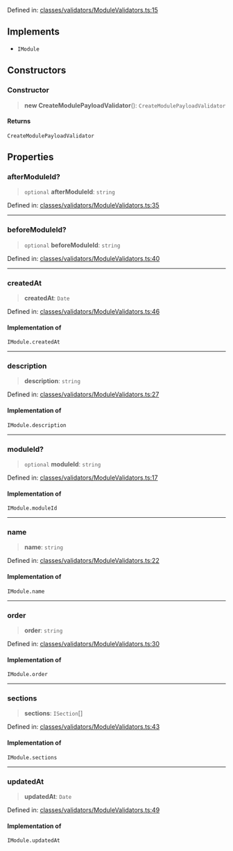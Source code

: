 Defined in: [classes/validators/ModuleValidators.ts:15](https://github.com/continuousactivelearning/cal/blob/e8382d8ddbcc1815082ca613a620a97f6d2451f9/backend/src/modules/courses/classes/validators/ModuleValidators.ts#L15)

## Implements

- `IModule`

## Constructors

### Constructor

> **new CreateModulePayloadValidator**(): `CreateModulePayloadValidator`

#### Returns

`CreateModulePayloadValidator`

## Properties

### afterModuleId?

> `optional` **afterModuleId**: `string`

Defined in: [classes/validators/ModuleValidators.ts:35](https://github.com/continuousactivelearning/cal/blob/e8382d8ddbcc1815082ca613a620a97f6d2451f9/backend/src/modules/courses/classes/validators/ModuleValidators.ts#L35)

***

### beforeModuleId?

> `optional` **beforeModuleId**: `string`

Defined in: [classes/validators/ModuleValidators.ts:40](https://github.com/continuousactivelearning/cal/blob/e8382d8ddbcc1815082ca613a620a97f6d2451f9/backend/src/modules/courses/classes/validators/ModuleValidators.ts#L40)

***

### createdAt

> **createdAt**: `Date`

Defined in: [classes/validators/ModuleValidators.ts:46](https://github.com/continuousactivelearning/cal/blob/e8382d8ddbcc1815082ca613a620a97f6d2451f9/backend/src/modules/courses/classes/validators/ModuleValidators.ts#L46)

#### Implementation of

`IModule.createdAt`

***

### description

> **description**: `string`

Defined in: [classes/validators/ModuleValidators.ts:27](https://github.com/continuousactivelearning/cal/blob/e8382d8ddbcc1815082ca613a620a97f6d2451f9/backend/src/modules/courses/classes/validators/ModuleValidators.ts#L27)

#### Implementation of

`IModule.description`

***

### moduleId?

> `optional` **moduleId**: `string`

Defined in: [classes/validators/ModuleValidators.ts:17](https://github.com/continuousactivelearning/cal/blob/e8382d8ddbcc1815082ca613a620a97f6d2451f9/backend/src/modules/courses/classes/validators/ModuleValidators.ts#L17)

#### Implementation of

`IModule.moduleId`

***

### name

> **name**: `string`

Defined in: [classes/validators/ModuleValidators.ts:22](https://github.com/continuousactivelearning/cal/blob/e8382d8ddbcc1815082ca613a620a97f6d2451f9/backend/src/modules/courses/classes/validators/ModuleValidators.ts#L22)

#### Implementation of

`IModule.name`

***

### order

> **order**: `string`

Defined in: [classes/validators/ModuleValidators.ts:30](https://github.com/continuousactivelearning/cal/blob/e8382d8ddbcc1815082ca613a620a97f6d2451f9/backend/src/modules/courses/classes/validators/ModuleValidators.ts#L30)

#### Implementation of

`IModule.order`

***

### sections

> **sections**: `ISection`[]

Defined in: [classes/validators/ModuleValidators.ts:43](https://github.com/continuousactivelearning/cal/blob/e8382d8ddbcc1815082ca613a620a97f6d2451f9/backend/src/modules/courses/classes/validators/ModuleValidators.ts#L43)

#### Implementation of

`IModule.sections`

***

### updatedAt

> **updatedAt**: `Date`

Defined in: [classes/validators/ModuleValidators.ts:49](https://github.com/continuousactivelearning/cal/blob/e8382d8ddbcc1815082ca613a620a97f6d2451f9/backend/src/modules/courses/classes/validators/ModuleValidators.ts#L49)

#### Implementation of

`IModule.updatedAt`
